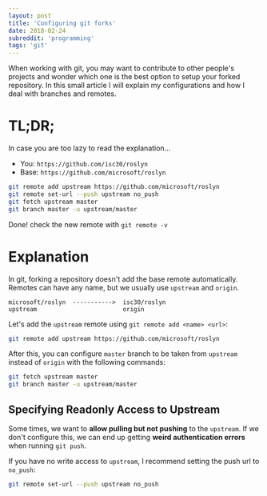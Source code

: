 ```yaml
---
layout: post
title: 'Configuring git forks'
date: 2018-02-24
subreddit: 'programming'
tags: 'git'
---
```


When working with git, you may want to contribute to other people's projects and wonder which one is the best option to setup your forked repository. In this small article I will explain my configurations and how I deal with branches and remotes.

<!-- more -->

# TL;DR;

In case you are too lazy to read the explanation...

* You: `https://github.com/isc30/roslyn`
* Base: `https://github.com/microsoft/roslyn`

```bash
git remote add upstream https://github.com/microsoft/roslyn
git remote set-url --push upstream no_push
git fetch upstream master
git branch master -u upstream/master
```

Done! check the new remote with `git remote -v`

# Explanation

In git, forking a repository doesn't add the base remote automatically.
Remotes can have any name, but we usually use `upstream` and `origin`.

```
microsoft/roslyn  ----------->  isc30/roslyn
upstream                        origin
```

Let's add the `upstream` remote using `git remote add <name> <url>`:

```bash
git remote add upstream https://github.com/microsoft/roslyn
```

After this, you can configure `master` branch to be taken from `upstream` instead of `origin` with the following commands:

```bash
git fetch upstream master
git branch master -u upstream/master
```

## Specifying Readonly Access to Upstream

Some times, we want to **allow pulling but not pushing** to the `upstream`. If we don't configure this, we can end up getting **weird authentication errors** when running `git push`.

If you have no write access to `upstream`, I recommend setting the push url to `no_push`:

```bash
git remote set-url --push upstream no_push
```
